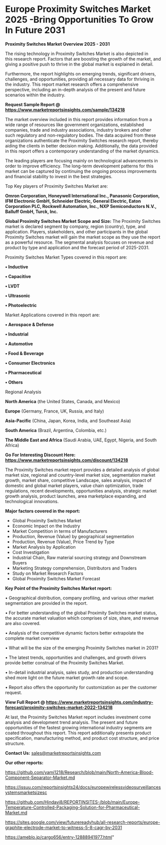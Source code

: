 # Europe Proximity Switches Market 2025 -Bring Opportunities To Grow In Future 2031

<Strong> Proximity Switches Market Overview 2025 - 2031</strong>

The rising technology in Proximity Switches Market is also depicted in this research report. Factors that are boosting the growth of the market, and giving a positive push to thrive in the global market is explained in detail.

Furthermore, the report highlights on emerging trends, significant drivers, challenges, and opportunities, providing all necessary data for thriving in the industry. This report market research offers a comprehensive perspective, including an in-depth analysis of the present and future scenarios within the industry.

<strong>Request Sample Report @ <a href=https://www.marketreportsinsights.com/sample/134218>https://www.marketreportsinsights.com/sample/134218</a></strong>

The market overview included in this report provides information from a wide range of resources like government organizations, established companies, trade and industry associations, industry brokers and other such regulatory and non-regulatory bodies. The data acquired from these organizations authenticate the Proximity Switches research report, thereby aiding the clients in better decision making. Additionally, the data provided in this report offers a contemporary understanding of the market dynamics.

The leading players are focusing mainly on technological advancements in order to improve efficiency. The long-term development patterns for this market can be captured by continuing the ongoing process improvements and financial stability to invest in the best strategies.

Top Key players of Proximity Switches Market are:

<strong>Omron Corporation, Honeywell International Inc., Panasonic Corporation, IFM Electronic GmbH, Schneider Electric, General Electric, Eaton Corporation PLC, Rockwell Automation, Inc., NXP Semiconductors N.V., Balluff GmbH, Turck, Inc.</strong>

<strong><b>Global Proximity Switches Market Scope and Size:</b></strong>
The Proximity Switches market is declared segment by company, region (country), type, and application. Players, stakeholders, and other participants in the global Proximity Switches market will gain the market scope as they use the report as a powerful resource. The segmental analysis focuses on revenue and product by type and application and the forecast period of 2025-2031.

Proximity Switches Market Types covered in this report are:

<strong>• Inductive

• Capacitive

• LVDT

• Ultrasonic

• Photoelectric</strong>

Market Applications covered in this report are:

<strong>• Aerospace & Defense

• Industrial

• Automotive

• Food & Beverage

• Consumer Electronics

• Pharmaceutical

• Others</strong> 

Regional Analysis

<strong>North America</strong> (the United States, Canada, and Mexico)

<strong>Europe</strong> (Germany, France, UK, Russia, and Italy)

<strong>Asia-Pacific</strong> (China, Japan, Korea, India, and Southeast Asia)

<strong>South America</strong> (Brazil, Argentina, Colombia, etc.)

<strong>The Middle East and Africa</strong> (Saudi Arabia, UAE, Egypt, Nigeria, and South Africa)

<strong>Go For Interesting Discount Here: <a href=https://www.marketreportsinsights.com/discount/134218>https://www.marketreportsinsights.com/discount/134218</a></strong>

The Proximity Switches market report provides a detailed analysis of global market size, regional and country-level market size, segmentation market growth, market share, competitive Landscape, sales analysis, impact of domestic and global market players, value chain optimization, trade regulations, recent developments, opportunities analysis, strategic market growth analysis, product launches, area marketplace expanding, and technological innovations.

<strong><b>Major factors covered in the report:</b></strong>
<ul>
  <li>Global Proximity Switches Market </li>
  <li>Economic Impact on the Industry</li>
  <li>Market Competition in terms of Manufacturers</li>
  <li>Production, Revenue (Value) by geographical segmentation</li>
  <li>Production, Revenue (Value), Price Trend by Type</li>
  <li>Market Analysis by Application</li>
  <li>Cost Investigation</li>
  <li>Industrial Chain, Raw material sourcing strategy and Downstream Buyers</li>
  <li>Marketing Strategy comprehension, Distributors and Traders</li>
  <li>Study on Market Research Factors</li>
  <li>Global Proximity Switches Market Forecast</li>
</ul>

<strong><b>Key Point of the Proximity Switches Market report:</b></strong>

• Geographical distribution, company profiling, and various other market segmentation are provided in the report.

• For better understanding of the global Proximity Switches market status, the accurate market valuation which comprises of size, share, and revenue are also covered.

• Analysis of the competitive dynamic factors better extrapolate the complete market overview

• What will be the size of the emerging Proximity Switches market in 2031?

• The latest trends, opportunities and challenges, and growth drivers provide better construal of the Proximity Switches Market.

• In-detail industrial analysis, sales study, and production understanding shed more light on the future market growth rate and scope.

• Report also offers the opportunity for customization as per the customer request.

<strong><b>View Full Report @ <a href=https://www.marketreportsinsights.com/industry-forecast/proximity-switches-market-2022-134218>https://www.marketreportsinsights.com/industry-forecast/proximity-switches-market-2022-134218</a></b></strong>


At last, the Proximity Switches Market report includes investment come analysis and development trend analysis. The present and future opportunities of the fastest growing international industry segments are coated throughout this report. This report additionally presents product specification, manufacturing method, and product cost structure, and price structure.

<strong>Contact Us:</strong>
sales@marketreportsinsights.com

<strong>Our other reports:</strong>

<a href=https://github.com/yami1218/Research/blob/main/North-America-Blood-Component-Separator-Market.md>https://github.com/yami1218/Research/blob/main/North-America-Blood-Component-Separator-Market.md</a>

<a href=https://issuu.com/reportsinsights24/docs/europewirelessvideosurveillancesystemsmarketsizesc>https://issuu.com/reportsinsights24/docs/europewirelessvideosurveillancesystemsmarketsizesc</a>

<a href=https://github.com/Hindavi8/REPORTINSITES-/blob/main/Europe-Temperature-Controlled-Packaging-Solution-for-Pharmaceutical-Market.md>https://github.com/Hindavi8/REPORTINSITES-/blob/main/Europe-Temperature-Controlled-Packaging-Solution-for-Pharmaceutical-Market.md</a>

<a href=https://sites.google.com/view/futurereadyhub/all-research-reports/europe-graphite-electrode-market-to-witness-5-8-cagr-by-2031>https://sites.google.com/view/futurereadyhub/all-research-reports/europe-graphite-electrode-market-to-witness-5-8-cagr-by-2031</a>

<a href=https://ameblo.jp/cargo656/entry-12888941977.html>https://ameblo.jp/cargo656/entry-12888941977.html</a>"
